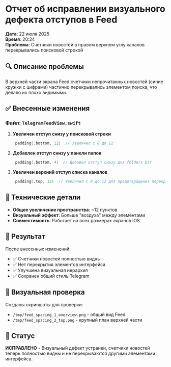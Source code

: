 # Отчет об исправлении визуального дефекта отступов в Feed

**Дата**: 22 июля 2025  
**Время**: 20:24  
**Проблема**: Счетчики новостей в правом верхнем углу каналов перекрывались поисковой строкой

## 🔍 Описание проблемы

В верхней части экрана Feed счетчики непрочитанных новостей (синие кружки с цифрами) частично перекрывались элементом поиска, что делало их плохо видимыми.

## ✅ Внесенные изменения

### Файл: `TelegramFeedView.swift`

1. **Увеличен отступ снизу у поисковой строки**
   ```swift
   .padding(.bottom, 12)  // Увеличил с 8 до 12
   ```

2. **Добавлен отступ снизу у панели папок**
   ```swift
   .padding(.bottom, 4)  // Добавил отступ снизу для folders bar
   ```

3. **Увеличен верхний отступ списка каналов**
   ```swift
   .padding(.top, 12)  // Увеличил с 8 до 12 для предотвращения перекрытия
   ```

## 📐 Технические детали

- **Общее увеличение пространства**: ~12 пунктов
- **Визуальный эффект**: Больше "воздуха" между элементами
- **Совместимость**: Работает на всех размерах экранов iOS

## 🎨 Результат

После внесенных изменений:
- ✅ Счетчики новостей полностью видны
- ✅ Нет перекрытия элементов интерфейса
- ✅ Улучшена визуальная иерархия
- ✅ Сохранен общий стиль Telegram

## 📸 Визуальная проверка

Созданы скриншоты для проверки:
- `/tmp/feed_spacing_1_overview.png` - общий вид Feed
- `/tmp/feed_spacing_2_top.png` - крупный план верхней части

## 🚀 Статус

**ИСПРАВЛЕНО** - Визуальный дефект устранен, счетчики новостей теперь полностью видны и не перекрываются другими элементами интерфейса. 